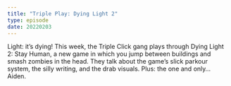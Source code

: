 ```yaml
---
title: "Triple Play: Dying Light 2"
type: episode
date: 20220203
---
```

Light: it’s dying! This week, the Triple Click gang plays through Dying Light 2: Stay Human, a new game in which you jump between buildings and smash zombies in the head. They talk about the game’s slick parkour system, the silly writing, and the drab visuals. Plus: the one and only… Aiden.